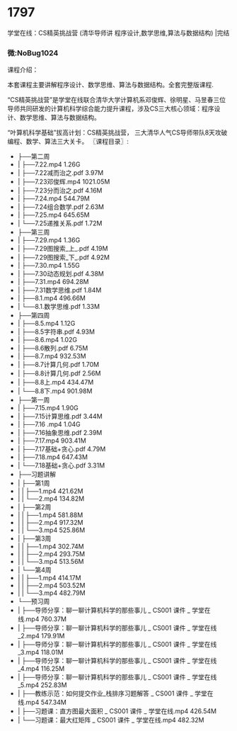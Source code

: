 # 1797
学堂在线：CS精英挑战营 (清华导师讲 程序设计,数学思维,算法与数据结构) |完结
### 微:NoBug1024 


课程介绍：

本套课程主要讲解程序设计、数学思维、算法与数据结构。全套完整版课程.

“CS精英挑战营”是学堂在线联合清华大学计算机系邓俊辉、徐明星、马昱春三位导师共同研发的计算机科学综合能力提升课程，涉及CS三大核心领域：程序设计、数学思维、算法与数据结构。

“叶算机科学基础”拔高计划：CS精英挑战营， 三大清华人气CS导师带队8天攻破编程、数学、算法三大关卡。
〖课程目录〗:

- ├──第二周  
- |   ├──7.22.mp4  1.26G
- |   ├──7.22减而治之.pdf  3.97M
- |   ├──7.23邓俊辉.mp4  1021.05M
- |   ├──7.23分而治之.pdf  4.16M
- |   ├──7.24.mp4  544.79M
- |   ├──7.24组合数学.pdf  2.63M
- |   ├──7.25.mp4  645.65M
- |   └──7.25递推关系.pdf  1.72M
- ├──第三周  
- |   ├──7.29.mp4  1.36G
- |   ├──7.29图搜索_上_.pdf  4.19M
- |   ├──7.29图搜索_下_.pdf  4.92M
- |   ├──7.30.mp4  1.55G
- |   ├──7.30动态规划.pdf  4.38M
- |   ├──7.31.mp4  694.28M
- |   ├──7.31数学思维.pdf  1.84M
- |   ├──8.1.mp4  496.66M
- |   └──8.1.数学思维.pdf  1.33M
- ├──第四周  
- |   ├──8.5.mp4  1.12G
- |   ├──8.5字符串.pdf  4.93M
- |   ├──8.6.mp4  1.02G
- |   ├──8.6散列.pdf  6.75M
- |   ├──8.7.mp4  932.53M
- |   ├──8.7计算几何.pdf  1.70M
- |   ├──8.8计算几何.pdf  2.56M
- |   ├──8.8上.mp4  434.47M
- |   └──8.8下.mp4  901.98M
- ├──第一周  
- |   ├──7.15.mp4  1.90G
- |   ├──7.15计算思维.pdf  3.44M
- |   ├──7.16 .mp4  1.04G
- |   ├──7.16抽象思维.pdf  2.39M
- |   ├──7.17.mp4  903.41M
- |   ├──7.17基础+贪心.pdf  4.79M
- |   ├──7.18.mp4  647.43M
- |   └──7.18基础+贪心.pdf  3.31M
- ├──习题讲解  
- |   ├──第1周  
- |   |   ├──1.mp4  421.62M
- |   |   └──2.mp4  134.82M
- |   ├──第2周  
- |   |   ├──1.mp4  581.88M
- |   |   ├──2.mp4  917.32M
- |   |   └──3.mp4  525.86M
- |   ├──第3周  
- |   |   ├──1.mp4  302.74M
- |   |   ├──2.mp4  293.75M
- |   |   └──3.mp4  513.56M
- |   └──第4周  
- |   |   ├──1.mp4  414.17M
- |   |   ├──2.mp4  503.52M
- |   |   └──3.mp4  482.79M
- └──预习周  
- |   ├──导师分享：聊一聊计算机科学的那些事儿 _ CS001 课件 _ 学堂在线.mp4  760.37M
- |   ├──导师分享：聊一聊计算机科学的那些事儿 _ CS001 课件 _ 学堂在线_2.mp4  179.91M
- |   ├──导师分享：聊一聊计算机科学的那些事儿 _ CS001 课件 _ 学堂在线_3.mp4  118.01M
- |   ├──导师分享：聊一聊计算机科学的那些事儿 _ CS001 课件 _ 学堂在线_4.mp4  116.25M
- |   ├──导师分享：聊一聊计算机科学的那些事儿 _ CS001 课件 _ 学堂在线_5.mp4  252.83M
- |   ├──教练示范：如何提交作业_栈排序习题解答 _ CS001 课件 _ 学堂在线.mp4  547.34M
- |   ├──习题课：直方图最大面积 _ CS001 课件 _ 学堂在线.mp4  426.54M
- |   └──习题课：最大红矩阵 _ CS001 课件 _ 学堂在线.mp4  482.32M
